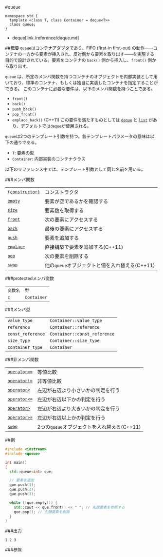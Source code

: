 #queue
```
namespace std {
  template <class T, class Container = deque<T>>
  class queue;
}
```
* deque[link /reference/deque.md]

##概要
`queue`はコンテナアダプタであり、FIFO (first-in first-out) の動作――コンテナの一方から要素が挿入され、反対側から要素を取り出す――を実現する目的で設計されている。要素をコンテナの `back()` 側から挿入し、`front()` 側から取り出す。 

`queue` は、所定のメンバ関数を持つコンテナのオブジェクトを内部実装として用いており、標準のコンテナ、もしくは独自に実装したコンテナを指定することができる。 
このコンテナに必要な要件は、以下のメンバ関数を持つことである。

- `front()`
- `back()`
- `push_back()`
- `pop_front()`
- `emplace_back()` (C++11)
この要件を満たすものとしては [`deque`](/reference/deque.md) と [`list`](/reference/list.md) があり、デフォルトでは[`deque`](/reference/deque.md)が使用される。 

`queue`は2つのテンプレート引数を持つ。各テンプレートパラメータの意味は以下の通りである。
- `T`: 要素の型
- `Container`: 内部実装のコンテナクラス

以下のリファレンス中では、テンプレート引数として同じ名前を用いる。


###メンバ関数

| | |
|-------------------------------------------------------------------------------------------------------------|--------------------------------------------------------------|
| [`(constructor)`](./queue/queue.md) | コンストラクタ |
| [`empty`](./queue/empty.md) | 要素が空であるかを確認する |
| [`size`](./queue/size.md) | 要素数を取得する |
| [`front`](./queue/front.md) | 次の要素にアクセスする |
| [`back`](./queue/back.md) | 最後の要素にアクセスする |
| [`push`](./queue/push.md) | 要素を追加する |
| [`emplace`](./queue/emplace.md) | 直接構築で要素を追加する(C++11) |
| [`pop`](./queue/pop.md) | 次の要素を削除する |
| [`swap`](./queue/swap.md) | 他の`queue`オブジェクトと値を入れ替える(C++11) |


###protectedメンバ変数

| | |
|------------------------|------------------------|
| `変数名` | `型` |
| `c` | `Container` |


###メンバ型

| | |
|------------------------------|-----------------------------------------|
| `value_type` | `Container::value_type` |
| `reference` | `Container::reference` |
| `const_reference` | `Container::const_reference` |
| `size_type` | `Container::size_type` |
| `container_type` | `Container` |


###非メンバ関数

| | |
|------------------------------------------------------------------------------------------------------------------|---------------------------------------------------------|
| [`operator==`](./queue/equal.md) | 等値比較 |
| [`operator!=`](./queue/not_equal.md) | 非等値比較 |
| [`operator<`](./queue/less.md) | 左辺が右辺より小さいかの判定を行う |
| [`operator<=`](./queue/less_equal.md) | 左辺が右辺以下かの判定を行う |
| [`operator>`](./queue/greater.md) | 左辺が右辺より大きいかの判定を行う |
| [`operator>=`](./queue/greater_equal.md) | 左辺が右辺以上かの判定を行う |
| [`swap`](./queue/swap_free.md) | 2つの`queue`オブジェクトを入れ替える(C++11) |


##例
```cpp
#include <iostream>
#include <queue>

int main()
{
  std::queue<int> que;

  // 要素を追加
  que.push(1);
  que.push(2);
  que.push(3);

  while (!que.empty()) {
    std::cout << que.front() << " "; // 先頭要素を参照する
    que.pop(); // 先頭要素を削除
  }
}
```

###出力
```
1 2 3 
```

###参照


